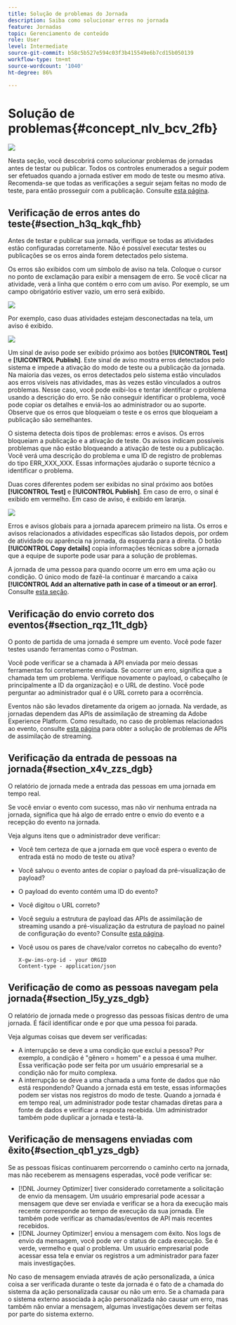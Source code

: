```yaml
---
title: Solução de problemas do Jornada
description: Saiba como solucionar erros no jornada
feature: Jornadas
topic: Gerenciamento de conteúdo
role: User
level: Intermediate
source-git-commit: b58c5b527e594c03f3b415549e6b7cd15b050139
workflow-type: tm+mt
source-wordcount: '1040'
ht-degree: 86%

---
```


# Solução de problemas{#concept_nlv_bcv_2fb}

![](../assets/do-not-localize/badge.png)

Nesta seção, você descobrirá como solucionar problemas de jornadas antes de testar ou publicar. Todos os controles enumerados a seguir podem ser efetuados quando a jornada estiver em modo de teste ou mesmo ativa. Recomenda-se que todas as verificações a seguir sejam feitas no modo de teste, para então prosseguir com a publicação. Consulte [esta página](../building-journeys/testing-the-journey.md).

## Verificação de erros antes do teste{#section_h3q_kqk_fhb}

Antes de testar e publicar sua jornada, verifique se todas as atividades estão configuradas corretamente. Não é possível executar testes ou publicações se os erros ainda forem detectados pelo sistema.

Os erros são exibidos com um símbolo de aviso na tela. Coloque o cursor no ponto de exclamação para exibir a mensagem de erro. Se você clicar na atividade, verá a linha que contém o erro com um aviso. Por exemplo, se um campo obrigatório estiver vazio, um erro será exibido.

![](../assets/journey63.png)

Por exemplo, caso duas atividades estejam desconectadas na tela, um aviso é exibido.

![](../assets/canvas-disconnected.png)

Um sinal de aviso pode ser exibido próximo aos botões **[!UICONTROL Test]** e **[!UICONTROL Publish]**. Este sinal de aviso mostra erros detectados pelo sistema e impede a ativação do modo de teste ou a publicação da jornada. Na maioria das vezes, os erros detectados pelo sistema estão vinculados aos erros visíveis nas atividades, mas às vezes estão vinculados a outros problemas. Nesse caso, você pode exibi-los e tentar identificar o problema usando a descrição do erro. Se não conseguir identificar o problema, você pode copiar os detalhes e enviá-los ao administrador ou ao suporte. Observe que os erros que bloqueiam o teste e os erros que bloqueiam a publicação são semelhantes.

O sistema detecta dois tipos de problemas: erros e avisos. Os erros bloqueiam a publicação e a ativação de teste. Os avisos indicam possíveis problemas que não estão bloqueando a ativação de teste ou a publicação. Você verá uma descrição do problema e uma ID de registro de problemas do tipo ERR_XXX_XXX. Essas informações ajudarão o suporte técnico a identificar o problema.

Duas cores diferentes podem ser exibidas no sinal próximo aos botões **[!UICONTROL Test]** e **[!UICONTROL Publish]**. Em caso de erro, o sinal é exibido em vermelho. Em caso de aviso, é exibido em laranja.

![](../assets/journey75.png)

Erros e avisos globais para a jornada aparecem primeiro na lista. Os erros e avisos relacionados a atividades específicas são listados depois, por ordem de atividade ou aparência na jornada, da esquerda para a direita. O botão **[!UICONTROL Copy details]** copia informações técnicas sobre a jornada que a equipe de suporte pode usar para a solução de problemas.

A jornada de uma pessoa para quando ocorre um erro em uma ação ou condição. O único modo de fazê-la continuar é marcando a caixa **[!UICONTROL Add an alternative path in case of a timeout or an error]**. Consulte [esta seção](../building-journeys/using-the-journey-designer.md#paths).

## Verificação do envio correto dos eventos{#section_rqz_11t_dgb}

O ponto de partida de uma jornada é sempre um evento. Você pode fazer testes usando ferramentas como o Postman.

Você pode verificar se a chamada à API enviada por meio dessas ferramentas foi corretamente enviada. Se ocorrer um erro, significa que a chamada tem um problema. Verifique novamente o payload, o cabeçalho (e principalmente a ID da organização) e o URL de destino. Você pode perguntar ao administrador qual é o URL correto para a ocorrência.

Eventos não são levados diretamente da origem ao jornada. Na verdade, as jornadas dependem das APIs de assimilação de streaming da Adobe Experience Platform. Como resultado, no caso de problemas relacionados ao evento, consulte [esta página](https://experienceleague.adobe.com/docs/experience-platform/ingestion/streaming/troubleshooting.html) para obter a solução de problemas de APIs de assimilação de streaming.

## Verificação da entrada de pessoas na jornada{#section_x4v_zzs_dgb}

O relatório de jornada mede a entrada das pessoas em uma jornada em tempo real.

Se você enviar o evento com sucesso, mas não vir nenhuma entrada na jornada, significa que há algo de errado entre o envio do evento e a recepção do evento na jornada.

Veja alguns itens que o administrador deve verificar:

* Você tem certeza de que a jornada em que você espera o evento de entrada está no modo de teste ou ativa?
* Você salvou o evento antes de copiar o payload da pré-visualização de payload?
* O payload do evento contém uma ID do evento?
* Você digitou o URL correto?
* Você seguiu a estrutura de payload das APIs de assimilação de streaming usando a pré-visualização da estrutura de payload no painel de configuração do evento? Consulte [esta página](../event/about-creating.md#preview-the-payload).
* Você usou os pares de chave/valor corretos no cabeçalho do evento?

   ```
   X-gw-ims-org-id - your ORGID
   Content-type - application/json
   ```

## Verificação de como as pessoas navegam pela jornada{#section_l5y_yzs_dgb}

O relatório de jornada mede o progresso das pessoas físicas dentro de uma jornada. É fácil identificar onde e por que uma pessoa foi parada.

Veja algumas coisas que devem ser verificadas:

* A interrupção se deve a uma condição que exclui a pessoa? Por exemplo, a condição é &quot;gênero = homem&quot; e a pessoa é uma mulher. Essa verificação pode ser feita por um usuário empresarial se a condição não for muito complexa.
* A interrupção se deve a uma chamada a uma fonte de dados que não está respondendo? Quando a jornada está em teste, essas informações podem ser vistas nos registros do modo de teste. Quando a jornada é em tempo real, um administrador pode testar chamadas diretas para a fonte de dados e verificar a resposta recebida. Um administrador também pode duplicar a jornada e testá-la.

## Verificação de mensagens enviadas com êxito{#section_qb1_yzs_dgb}

Se as pessoas físicas continuarem percorrendo o caminho certo na jornada, mas não receberem as mensagens esperadas, você pode verificar se:

* [!DNL Journey Optimizer] tiver considerado corretamente a solicitação de envio da mensagem. Um usuário empresarial pode acessar a mensagem que deve ser enviada e verificar se a hora da execução mais recente corresponde ao tempo de execução da sua jornada. Ele também pode verificar as chamadas/eventos de API mais recentes recebidos.
* [!DNL Journey Optimizer] enviou a mensagem com êxito. Nos logs de envio da mensagem, você pode ver o status de cada execução. Se é verde, vermelho e qual o problema. Um usuário empresarial pode acessar essa tela e enviar os registros a um administrador para fazer mais investigações.

No caso de mensagem enviada através de ação personalizada, a única coisa a ser verificada durante o teste da jornada é o fato de a chamada do sistema da ação personalizada causar ou não um erro. Se a chamada para o sistema externo associada à ação personalizada não causar um erro, mas também não enviar a mensagem, algumas investigações devem ser feitas por parte do sistema externo.
